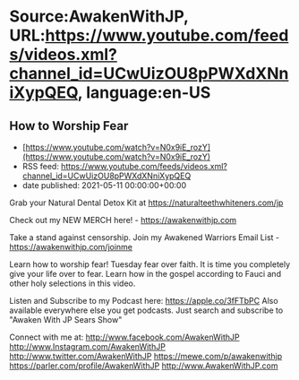 # Source:AwakenWithJP, URL:https://www.youtube.com/feeds/videos.xml?channel_id=UCwUizOU8pPWXdXNniXypQEQ, language:en-US

## How to Worship Fear
 - [https://www.youtube.com/watch?v=N0x9iE_rozY](https://www.youtube.com/watch?v=N0x9iE_rozY)
 - RSS feed: https://www.youtube.com/feeds/videos.xml?channel_id=UCwUizOU8pPWXdXNniXypQEQ
 - date published: 2021-05-11 00:00:00+00:00

Grab your Natural Dental Detox Kit at https://naturalteethwhiteners.com/jp

Check out my NEW MERCH here! - https://awakenwithjp.com

Take a stand against censorship. Join my Awakened Warriors Email List - https://awakenwithjp.com/joinme

Learn how to worship fear! Tuesday fear over faith. It is time you completely give your life over to fear. Learn how in the gospel according to  Fauci and other holy selections in this video.

Listen and Subscribe to my Podcast here: 
https://apple.co/3fFTbPC
Also available everywhere else you get podcasts. Just search and subscribe to "Awaken With JP Sears Show"

Connect with me at: 
http://www.facebook.com/AwakenWithJP
http://www.Instagram.com/AwakenWithJP
http://www.twitter.com/AwakenWithJP
https://mewe.com/p/awakenwithjp
https://parler.com/profile/AwakenWithJP
http://www.AwakenWithJP.com

